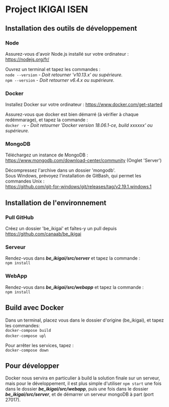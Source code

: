# Project IKIGAI ISEN

## Installation des outils de développement
### Node
Assurez-vous d'avoir Node.js installé sur votre ordinateur : https://nodejs.org/fr/

Ouvrez un terminal et tapez les commandes :\
`node --version`  - *Doit retourner 'v10.13.x' ou supérieure.*\
`npm --version` - *Doit retourner v6.4.x ou supérieure.*

### Docker
Installez Docker sur votre ordinateur : https://www.docker.com/get-started

Assurez-vous que docker est bien démarré (à vérifier à chaque redémmarage), et tapez la commande :\
`docker -v` - *Doit retourner 'Docker version 18.06.1-ce, build xxxxxx' ou supérieure.*

### MongoDB
Téléchargez un instance de MongoDB : https://www.mongodb.com/download-center/community (Onglet 'Server')

Décompressez l'archive dans un dossier 'mongodb'.\
Sous Windows, prévoyez l'installation de GitBash, qui permet les commandes Unix :\
https://github.com/git-for-windows/git/releases/tag/v2.19.1.windows.1

## Installation de l'environnement
### Pull GitHub
Créez un dossier 'be_ikigai' et faîtes-y un pull depuis https://github.com/canaab/be_ikigai

### Serveur
Rendez-vous dans ***be_ikigai/src/server*** et tapez la commande :\
`npm install`

### WebApp
Rendez-vous dans ***be_ikigai/src/webapp*** et tapez la commande :\
`npm install`

## Build avec Docker
Dans un terminal, placez vous dans le dossier d'origine (be_ikigai), et tapez les commandes:\
`docker-compose build`\
`docker-compose up`\

Pour arrêter les services, tapez :\
`docker-compose down`

## Pour développer
Docker nous servira en particulier à build la solution finale sur un serveur, mais pour le développement, il est plus simple d'utiliser `npm start` une fois dans le dossier ***be_ikigai/src/webapp***, puis une fois dans le dossier ***be_ikigai/src/server***, et de démarrer un serveur mongoDB à part (port 27017).
